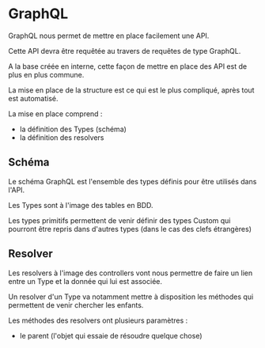 # GraphQL

GraphQL nous permet de mettre en place facilement une API.

Cette API devra être requêtée au travers de requêtes de type GraphQL.

A la base créée en interne, cette façon de mettre en place des API est de plus en plus commune.

La mise en place de la structure est ce qui est le plus compliqué, après tout est automatisé.

La mise en place comprend :

- la définition des Types (schéma)
- la définition des resolvers

## Schéma

Le schéma GraphQL est l'ensemble des types définis pour être utilisés dans l'API.

Les Types sont à l'image des tables en BDD.

Les types primitifs permettent de venir définir des types Custom qui pourront être repris dans d'autres types (dans le cas des clefs étrangères)

## Resolver

Les resolvers à l'image des controllers vont nous permettre de faire un lien entre un Type et la donnée qui lui est associée.

Un resolver d'un Type va notamment mettre à disposition les méthodes qui permettent de venir chercher les enfants.

Les méthodes des resolvers ont plusieurs paramètres :

- le parent (l'objet qui essaie de résoudre quelque chose)
